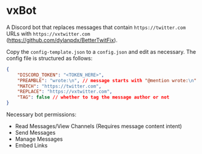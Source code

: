 # vxBot

A Discord bot that replaces messages that contain `https://twitter.com` URLs with `https://vxtwitter.com` (https://github.com/dylanpdx/BetterTwitFix).

Copy the `config-template.json` to a `config.json` and edit as necessary.
The config file is structured as follows:

```json
{
    "DISCORD_TOKEN": "<TOKEN_HERE>",
    "PREAMBLE": "wrote:\n", // message starts with "@mention wrote:\n"
    "MATCH": "https://twitter.com",
    "REPLACE": "https://vxtwitter.com",
    "TAG": false // whether to tag the message author or not
}
```

Necessary bot permissions:
* Read Messages/View Channels (Requires message content intent)
* Send Messages
* Manage Messages
* Embed Links
